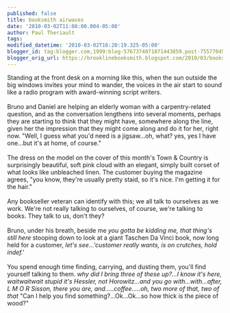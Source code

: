 ```yaml
---
published: false
title: booksmith airwaves
date: '2010-03-02T11:08:00.004-05:00'
author: Paul Theriault
tags: 
modified_datetime: '2010-03-02T16:20:19.325-05:00'
blogger_id: tag:blogger.com,1999:blog-5767374071871443859.post-7557704564601020259
blogger_orig_url: https://brooklinebooksmith.blogspot.com/2010/03/booksmith-airwaves.html
---
```


Standing at the front desk on a morning like this, when the sun outside the big windows invites your mind to wander, the voices in the air start to sound like a radio program with award-winning script writers. <br /><br />Bruno and Daniel are helping an elderly woman with a carpentry-related question, and as the conversation lengthens into several moments, perhaps they are starting to think that they might have, somewhere along the line, given her the impression that they might come along and do it for her, right now. "Well, I guess what you'd need is a jigsaw...oh, what? yes, yes I have one...but it's at home, of course."<br /><br />The dress on the model on the cover of this month's Town & Country is surprisingly beautiful, soft pink cloud with an elegant, simply built corset of what looks like unbleached linen. The customer buying the magazine agrees, "you know, they're usually pretty staid, so it's nice. I'm getting it for the hair."<br /><br />Any bookseller veteran can identify with this; we all talk to ourselves as we work.  We're not really talking to ourselves, of course, we're talking to books. They talk to us, don't they?<br /><br />Bruno, under his breath, beside me <em>you gotta be kidding me, that thing's still here</em> stooping down to look at a giant Taschen Da Vinci book, now long held for a customer, <em>let's see...'customer really wants, is on crutches, hold indef.' </em><br /><br />You spend enough time finding, carrying, and dusting them, you'll find yourself talking to them. <em>why did I bring three of these up?...I know it's here, waitwaitwait stupid it's Hessler, not Horowitz...and you go with...with...after, L M O R Sisson, there you are, and.....coffee.....oh, two more of that, two of that</em> "Can I help you find something?...Ok...Ok...so how thick is the piece of wood?"